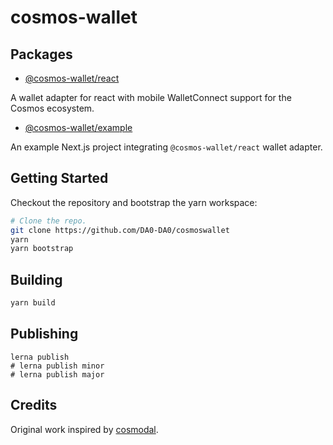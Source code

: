 # cosmos-wallet

## Packages

- [@cosmos-wallet/react](packages/react/README.md)

A wallet adapter for react with mobile WalletConnect support for the Cosmos ecosystem.

- [@cosmos-wallet/example](packages/example/README.md)

An example Next.js project integrating `@cosmos-wallet/react` wallet adapter.

## Getting Started

Checkout the repository and bootstrap the yarn workspace:

```sh
# Clone the repo.
git clone https://github.com/DA0-DA0/cosmoswallet
yarn
yarn bootstrap
```

## Building

```sh
yarn build
```

## Publishing

```
lerna publish
# lerna publish minor
# lerna publish major
```

## Credits

Original work inspired by [cosmodal](https://github.com/chainapsis/cosmodal).
